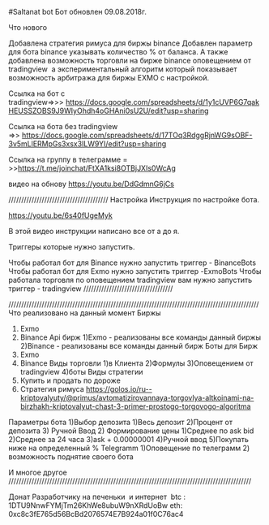 #Saltanat bot
Бот обновлен 09.08.2018г.

Что нового

Добавлена стратегия римуса для биржы binance
Добавлен параметр для бота binance указывать количество % от баланса.
А также добавлена возможность торговли на бирже binance оповещением от tradingview 
а экспериментальный алгоритм который показывает возможность арбитража для биржы EXMO с настройкой.


Ссылка на бот c tradingview=>>> https://docs.google.com/spreadsheets/d/1y1cUVP6G7qakHEUSSZOBS9J9WIyOhdh4oGHAni0sU2U/edit?usp=sharing

Ссылка на бота без tradingview =>> https://docs.google.com/spreadsheets/d/17TOq3RdggRjnWG9sOBF-3v5mLlERMpGs3xsx3ILW9YI/edit?usp=sharing

Ссылка на группу в телеграмме = >>https://t.me/joinchat/FtXA1ksi8OTBjJXIs0WcAg

видео на обнову https://youtu.be/DdGdmnG6jCs

///////////////////////////////////////
Настройка 
Инструкция по настройке бота.


https://youtu.be/6s40fUgeMyk


В этой видео инструкции написано все от а до я. 

Триггеры которые нужно запустить.

Чтобы работал бот для Binance нужно запустить триггер - BinanceBots
Чтобы работал бот для Exmo нужно запустить триггер -ExmoBots
Чтобы работала торговля по оповещением tradingview вам нужно запустить триггер - tradingview
///////////////////////////////////


//////////////////////////////////////////////////////////////////////////////////////////////////
Что реализовано на данный момент 
Биржы 
  1) Exmo 
  2) Binance
Api бирж
  1)Exmo - реализованы все команды данный биржы
  2)Binance - реализованы все команды данный бирж
Боты для Бирж 
  1) Exmo 
  2) Binance
Виды торговли
  1)в Клиента
  2)Формулы
  3)Оповещением от tradingview
  4)боты
Виды стратегии 
  1) Купить и продать по дороже 
  2) Стратегия римуса https://golos.io/ru--kriptovalyuty/@primus/avtomatizirovannaya-torgovlya-altkoinami-na-birzhakh-kriptovalyut-chast-3-primer-prostogo-torgovogo-algoritma
  
Параметры бота 
  1)Выбор депозита 
    1)Весь депозит 
    2)Процент от депозита
    3) Ручной Ввод
  2) Формирование цены 
    1)Среднее по ask bid
    2)Среднее за 24 часа
    3)ask + 0.00000001
    4)Ручной ввод
    5)Покупать ниже на определенный %
 Telegramm
    1)Оповещение по телеграмм 
    2) возможность поднятие своего бота 
    
 И многое другое 
///////////////////////////////////////////////////////////////////////////////////////////////

Донат
Разработчику на печеньки  и интернет 
btc : 1DTU9NnwFYMjTm26KhWe8ubuW9nXRdUoBw
eth: 0xc8c3fE765d56BcBd2076574E7B924a01f0C76ac4
